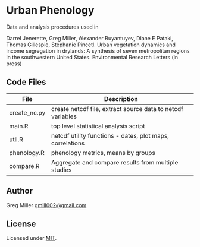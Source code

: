 Urban Phenology
===============

Data and analysis procedures used in

Darrel Jenerette, Greg Miller, Alexander Buyantuyev, Diane E Pataki, Thomas Gillespie, Stephanie Pincetl. 
Urban vegetation dynamics and income segregation in drylands: A synthesis of seven metropolitan regions in the southwestern United States. 
Environmental Research Letters (in press)

## Code Files

| File         | Description                                                 |
| -------------| ----------------------------------------------------------- |
| create_nc.py | create netcdf file, extract source data to netcdf variables |
| main.R       | top level statistical analysis script                       |
| util.R       | netcdf utility functions - dates, plot maps, correlations   |
| phenology.R  | phenology metrics, means by groups                          |
| compare.R    | Aggregate and compare results from multiple studies         |

## Author

Greg Miller
gmill002@gmail.com

## License

Licensed under [MIT](http://www.opensource.org/licenses/mit-license.php).

